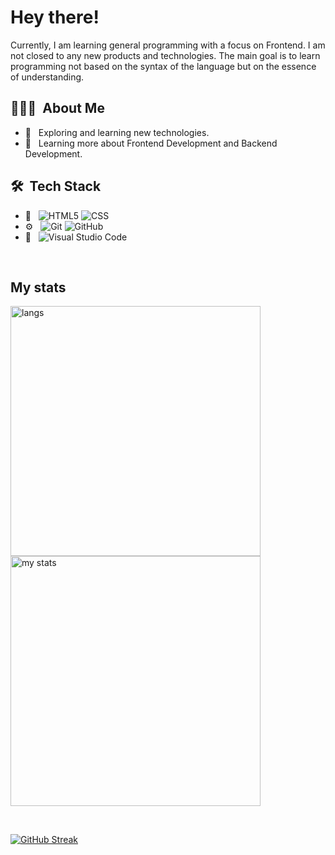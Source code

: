 <h1> Hey there!</h2>

<p>
  Currently, I am learning general programming with a focus on Frontend. I am not closed to any new products and technologies. The main goal is to learn programming not based on the syntax of the language but on the essence of understanding.
</p>

<h2> 👨🏻‍💻 &nbsp;About Me </h3>

- 🤔 &nbsp; Exploring and learning new technologies.
- 🌱 &nbsp; Learning more about Frontend Development and Backend Development.

<h2> 🛠 &nbsp;Tech Stack</h3>

- 🔧 &nbsp;
  ![HTML5](https://img.shields.io/badge/-HTML5-333333?style=flat&logo=HTML5)
  ![CSS](https://img.shields.io/badge/-CSS-333333?style=flat&logo=CSS3&logoColor=1572B6)
- ⚙️ &nbsp;
  ![Git](https://img.shields.io/badge/-Git-333333?style=flat&logo=git)
  ![GitHub](https://img.shields.io/badge/-GitHub-333333?style=flat&logo=github)
- 🔧 &nbsp;
  ![Visual Studio Code](https://img.shields.io/badge/-Visual%20Studio%20Code-333333?style=flat&logo=visual-studio-code&logoColor=007ACC)

  
<br/>

<h2>My stats</h3>

<p>
  <img src="https://github-readme-stats.vercel.app/api/top-langs/?username=kamzzi&layout=compact" width="400" alt="langs" />
    <br />
  <img src="https://github-readme-stats.vercel.app/api?username=kamzzi&count_private=true&show_icons=true" width="400" alt="my stats" />
</p>

<br/>

  [![GitHub Streak](https://streak-stats.demolab.com?user=kamzzi)](https://git.io/streak-stats)



